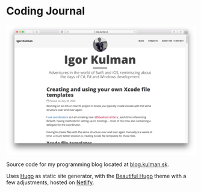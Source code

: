 # Coding Journal

![Coding Journal](screenshot.png)

Source code for my programming blog located at [blog.kulman.sk](https://blog.kulman.sk). 

Uses [Hugo](http://gohugo.io) as static site generator, with the [Beautiful Hugo](https://github.com/halogenica/beautifulhugo) theme with a few adjustments, hosted on [Netlify](https://www.netlify.com/).
